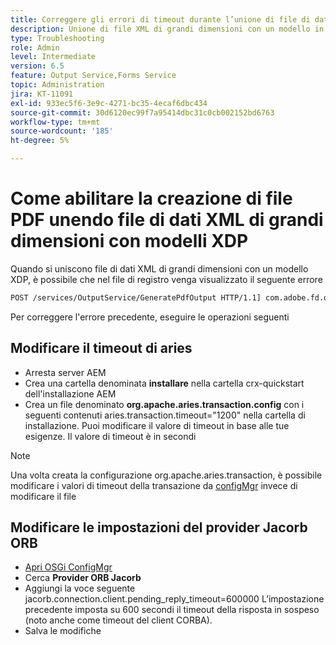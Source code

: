 ```yaml
---
title: Correggere gli errori di timeout durante l’unione di file di dati XML di grandi dimensioni con un modello XDP
description: Unione di file XML di grandi dimensioni con un modello in AEM Forms
type: Troubleshooting
role: Admin
level: Intermediate
version: 6.5
feature: Output Service,Forms Service
topic: Administration
jira: KT-11091
exl-id: 933ec5f6-3e9c-4271-bc35-4ecaf6dbc434
source-git-commit: 30d6120ec99f7a95414dbc31c0cb002152bd6763
workflow-type: tm+mt
source-wordcount: '185'
ht-degree: 5%

---
```


# Come abilitare la creazione di file PDF unendo file di dati XML di grandi dimensioni con modelli XDP

Quando si uniscono file di dati XML di grandi dimensioni con un modello XDP, è possibile che nel file di registro venga visualizzato il seguente errore

```txt
POST /services/OutputService/GeneratePdfOutput HTTP/1.1] com.adobe.fd.output.internal.exception.OutputServiceException AEM_OUT_001_003:Unexpected Exception: client timeout reached org.omg.CORBA.TIMEOUT: client timeout reached
```

Per correggere l&#39;errore precedente, eseguire le operazioni seguenti

## Modificare il timeout di aries

* Arresta server AEM
* Crea una cartella denominata **installare** nella cartella crx-quickstart dell&#39;installazione AEM
* Crea un file denominato **org.apache.aries.transaction.config** con i seguenti contenuti aries.transaction.timeout=&quot;1200&quot; nella cartella di installazione. Puoi modificare il valore di timeout in base alle tue esigenze. Il valore di timeout è in secondi

>[!NOTE]
> Una volta creata la configurazione org.apache.aries.transaction, è possibile modificare i valori di timeout della transazione da [configMgr](http://localhost:4502/system/console/configMgr) invece di modificare il file


## Modificare le impostazioni del provider Jacorb ORB

* [Apri OSGi ConfigMgr](http://localhost:4502/system/console/configMgr)
* Cerca **Provider ORB Jacorb**
* Aggiungi la voce seguente jacorb.connection.client.pending_reply_timeout=600000 L’impostazione precedente imposta su 600 secondi il timeout della risposta in sospeso (noto anche come timeout del client CORBA).
* Salva le modifiche
